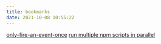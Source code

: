 ```yaml
---
title: bookmarks
date: 2021-10-08 10:55:22
---
```


[only-fire-an-event-once](https://stackoverflow.com/questions/3393686/only-fire-an-event-once)
[run multiple npm scripts in parallel](https://stackoverflow.com/questions/30950032/how-can-i-run-multiple-npm-scripts-in-parallel)
